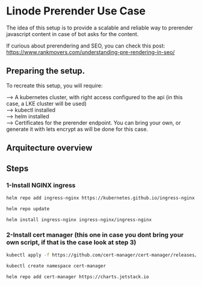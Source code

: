 # Linode Prerender Use Case

The idea of this setup is to provide a scalable and reliable way to prerender javascript content in case of bot asks for the content.

If curious about prerendering and SEO, you can check this post: https://www.rankmovers.com/understanding-pre-rendering-in-seo/

## Preparing the setup.

To recreate this setup, you will require:

--> A kubernetes cluster, with right access configured to the api (in this case, a LKE cluster will be used)  
--> kubectl installed  
--> helm installed  
--> Certificates for the prerender endpoint. You can bring your own, or generate it with lets encrypt as will be done for this case.

## Arquitecture overview


## Steps

### 1-Install NGINX ingress


```bash
helm repo add ingress-nginx https://kubernetes.github.io/ingress-nginx
```

```bash
helm repo update
```

```bash
helm install ingress-nginx ingress-nginx/ingress-nginx
```

### 2-Install cert manager (this one in case you dont bring your own script, if that is the case look at step 3)

```bash
kubectl apply -f https://github.com/cert-manager/cert-manager/releases/download/v1.8.0/cert-manager.crds.yaml
```

```bash
kubectl create namespace cert-manager
```

```bash
helm repo add cert-manager https://charts.jetstack.io
```

